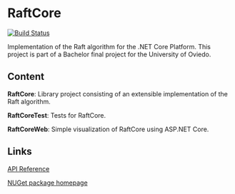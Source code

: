 # RaftCore

[![Build Status](https://travis-ci.org/guille/RaftCore.svg?branch=master)](https://travis-ci.org/guille/RaftCore)

Implementation of the Raft algorithm for the .NET Core Platform. This project is part of a Bachelor final project for the University of Oviedo.

## Content

**RaftCore**: Library project consisting of an extensible implementation of the Raft algorithm.

**RaftCoreTest**: Tests for RaftCore.

**RaftCoreWeb**: Simple visualization of RaftCore using ASP.NET Core.

## Links

[API Reference](https://guille.github.io/RaftCore)

[NUGet package homepage](https://www.nuget.org/packages/RaftCore/)